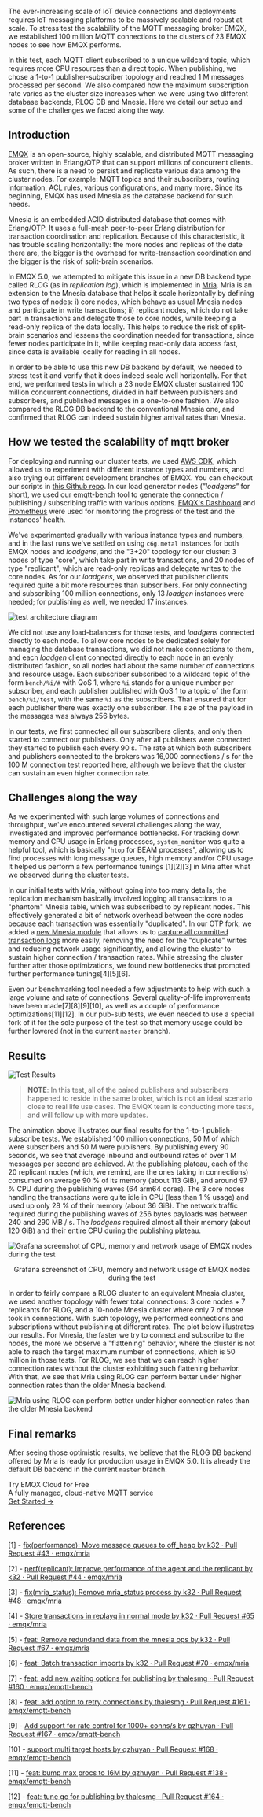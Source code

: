 The ever-increasing scale of IoT device connections and deployments requires IoT messaging platforms to be massively scalable and robust at scale. To stress test the scalability of the MQTT messaging broker EMQX, we established 100 million MQTT connections to the clusters of 23 EMQX nodes to see how EMQX performs.
 
In this test, each MQTT client subscribed to a unique wildcard topic, which requires more CPU resources than a direct topic. When publishing, we chose a 1-to-1 publisher-subscriber topology and reached 1 M messages processed per second. We also compared how the maximum subscription rate varies as the cluster size increases when we were using two different database backends, RLOG DB and Mnesia. Here we detail our setup and some of the challenges we faced along the way.

## Introduction

[EMQX](https://github.com/emqx/emqx/) is an open-source, highly scalable, and distributed MQTT messaging broker written in Erlang/OTP that can support millions of concurrent clients. As such, there is a need to persist and replicate various data among the cluster nodes. For example: MQTT topics and their subscribers, routing information, ACL rules, various configurations, and many more. Since its beginning, EMQX has used Mnesia as the database backend for such needs.

Mnesia is an embedded ACID distributed database that comes with Erlang/OTP. It uses a full-mesh peer-to-peer Erlang distribution for transaction coordination and replication. Because of this characteristic, it has trouble scaling horizontally: the more nodes and replicas of the date there are, the bigger is the overhead for write-transaction coordination and the bigger is the risk of split-brain scenarios.

In EMQX 5.0, we attempted to mitigate this issue in a new DB backend type called RLOG (as in *replication log*), which is implemented in [Mria](https://github.com/emqx/mria). Mria is an extension to the Mnesia database that helps it scale horizontally by defining two types of nodes: i) core nodes, which behave as usual Mnesia nodes and participate in write transactions; ii) replicant nodes, which do not take part in transactions and delegate those to core nodes, while keeping a read-only replica of the data locally. This helps to reduce the risk of split-brain scenarios and lessens the coordination needed for transactions, since fewer nodes participate in it, while keeping read-only data access fast, since data is available locally for reading in all nodes.

In order to be able to use this new DB backend by default, we needed to stress test it and verify that it does indeed scale well horizontally. For that end, we performed tests in which a 23 node EMQX cluster sustained 100 million concurrent connections, divided in half between publishers and subscribers, and published messages in a one-to-one fashion. We also compared the RLOG DB backend to the conventional Mnesia one, and confirmed that RLOG can indeed sustain higher arrival rates than Mnesia.

## How we tested the scalability of mqtt broker

For deploying and running our cluster tests, we used [AWS CDK](https://aws.amazon.com/cdk/), which allowed us to experiment with different instance types and numbers, and also trying out different development branches of EMQX. You can checkout our scripts in [this Github repo](https://github.com/emqx/cdk-emqx-cluster). In our load generator nodes (*"loadgens"* for short), we used our [emqtt-bench](https://github.com/emqx/emqtt-bench/) tool to generate the connection / publishing / subscribing traffic with various options.  [EMQX's Dashboard](https://www.emqx.io/docs/en/v4.4/getting-started/dashboard.html#introduction) and [Prometheus](https://prometheus.io/) were used for monitoring the progress of the test and the instances' health.

We've experimented gradually with various instance types and numbers, and in the last runs we've settled on using `c6g.metal` instances for both EMQX nodes and *loadgens*, and the "3+20" topology for our cluster: 3 nodes of type "core", which take part in write transactions, and 20 nodes of type "replicant", which are read-only replicas and delegate writes to the core nodes. As for our *loadgens*, we observed that publisher clients required quite a bit more resources than subscribers. For only connecting and subscribing 100 million connections, only 13 *loadgen* instances were needed; for publishing as well, we needed 17 instances.

![test architecture diagram](https://assets.emqx.com/images/30ab268151506add00e3e362a3d4a72c.png)

We did not use any load-balancers for those tests, and *loadgens* connected directly to each node. To allow core nodes to be dedicated solely for managing the database transactions, we did not make connections to them, and each *loadgen* client connected directly to each node in an evenly distributed fashion, so all nodes had about the same number of connections and resource usage. Each subscriber subscribed to a wildcard topic of the form `bench/%i/#` with QoS 1, where `%i` stands for a unique number per subscriber, and each publisher published with QoS 1 to a topic of the form `bench/%i/test`, with the same `%i` as the subscribers. That ensured that for each publisher there was exactly one subscriber.  The size of the payload in the messages was always 256 bytes.

In our tests, we first connected all our subscribers clients, and only then started to connect our publishers. Only after all publishers were connected they started to publish each every 90 s. The rate at which both subscribers and publishers connected to the brokers was 16,000 connections / s for the 100 M connection test reported here, although we believe that the cluster can sustain an even higher connection rate.

## Challenges along the way

As we experimented with such large volumes of connections and throughput, we've encountered several challenges along the way, investigated and improved performance bottlenecks. For tracking down memory and CPU usage in Erlang processes, `system_monitor` was quite a helpful tool, which is basically "`htop` for BEAM processes", allowing us to find processes with long message queues, high memory and/or CPU usage. It helped us perform a few performance tunings [1][2][3] in Mria after what we observed during the cluster tests.

In our initial tests with Mria, without going into too many details, the replication mechanism basically involved logging all transactions to a "phantom" Mnesia table, which was subscribed to by replicant nodes. This effectively generated a bit of network overhead between the core nodes because each transaction was essentially "duplicated". In our OTP fork, we added a [new Mnesia module](https://github.com/erlang/otp/pull/5926) that allows us to [capture all committed transaction logs](https://github.com/emqx/mria/pull/53) more easily, removing the need for the "duplicate" writes and reducing network usage significantly, and allowing the cluster to sustain higher connection / transaction rates. While stressing the cluster further after those optimizations, we found new bottlenecks that prompted further performance tunings[4][5][6].

Even our benchmarking tool needed a few adjustments to help with such a large volume and rate of connections. Several quality-of-life improvements have been made[7][8][9][10], as well as a couple of performance optimizations[11][12]. In our pub-sub tests, we even needed to use a special fork of it for the sole purpose of the test so that memory usage could be further lowered (not in the current `master` branch).

## Results

![Test Results](https://assets.emqx.com/images/f83818eb466eb81ba61d57c90a245da2.gif)
 
>**NOTE**:  In this test, all of the paired publishers and subscribers happened to reside in the same broker, which is not an ideal scenario close to real life use cases. The EMQX team is conducting more tests, and will follow up with more updates.


The animation above illustrates our final results for the 1-to-1 publish-subscribe tests. We established 100 million connections, 50 M of which were subscribers and 50 M were publishers. By publishing every 90 seconds, we see that average inbound and outbound rates of over 1 M messages per second are achieved. At the publishing plateau, each of the 20 replicant nodes (which, we remind, are the ones taking in connections) consumed on average 90 % of its memory (about 113 GiB), and around 97 % CPU during the publishing waves (64 arm64 cores). The 3 core nodes handling the transactions were quite idle in CPU (less than 1 % usage) and used up only 28 % of their memory (about 36 GiB). The network traffic required during the publishing waves of 256 bytes payloads was between 240 and 290 MB / s. The *loadgens* required almost all their memory (about 120 GiB) and their entire CPU during the publishing plateau.

![Grafana screenshot of CPU, memory and network usage of EMQX nodes during the test](https://assets.emqx.com/images/b6cfbe504f19c739f2573903880283ce.png)

<center>Grafana screenshot of CPU, memory and network usage of EMQX nodes during the test</center>

In order to fairly compare a RLOG cluster to an equivalent Mnesia cluster, we used another topology with fewer total connections: 3 core nodes + 7 replicants for RLOG, and a 10-node Mnesia cluster where only 7 of those took in connections. With such topology, we performed connections and subscriptions without publishing at different rates. The plot below illustrates our results. For Mnesia, the faster we try to connect and subscribe to the nodes, the more we observe a "flattening" behavior, where the cluster is not able to reach the target maximum number of connections, which is 50 million in those tests. For RLOG, we see that we can reach higher connection rates without the cluster exhibiting such flattening behavior. With that, we see that Mria using RLOG can perform better under higher connection rates than the older Mnesia backend.

![Mria using RLOG can perform better under higher connection rates than the older Mnesia backend](https://assets.emqx.com/images/7972c44991b97d35264dd484b0b7f5c1.png)
 

## Final remarks

After seeing those optimistic results, we believe that the RLOG DB backend offered by Mria is ready for production usage in EMQX 5.0. It is already the default DB backend in the current `master` branch.



<section class="promotion">
    <div>
        Try EMQX Cloud for Free
        <div class="is-size-14 is-text-normal has-text-weight-normal">A fully managed, cloud-native MQTT service</div>
    </div>
    <a href="https://www.emqx.com/en/signup?continue=https://cloud-intl.emqx.com/console/deployments/0?oper=new" class="button is-gradient px-5">Get Started →</a>
</section>

 

## References

[1] - [fix(performance): Move message queues to off_heap by k32 · Pull Request #43 · emqx/mria](https://github.com/emqx/mria/pull/43) 

[2] - [perf(replicant): Improve performance of the agent and the replicant by k32 · Pull Request #44 · emqx/mria](https://github.com/emqx/mria/pull/44) 

[3] - [fix(mria_status): Remove mria_status process by k32 · Pull Request #48 · emqx/mria](https://github.com/emqx/mria/pull/48) 

[4] - [Store transactions in replayq in normal mode by k32 · Pull Request #65 · emqx/mria](https://github.com/emqx/mria/pull/65) 

[5] - [feat: Remove redundand data from the mnesia ops by k32 · Pull Request #67 · emqx/mria](https://github.com/emqx/mria/pull/67) 

[6] - [feat: Batch transaction imports by k32 · Pull Request #70 · emqx/mria](https://github.com/emqx/mria/pull/70) 

[7] - [feat: add new waiting options for publishing by thalesmg · Pull Request #160 · emqx/emqtt-bench](https://github.com/emqx/emqtt-bench/pull/160) 

[8] - [feat: add option to retry connections by thalesmg · Pull Request #161 · emqx/emqtt-bench](https://github.com/emqx/emqtt-bench/pull/161) 

[9] - [Add support for rate control for 1000+ conns/s by qzhuyan · Pull Request #167 · emqx/emqtt-bench](https://github.com/emqx/emqtt-bench/pull/167) 

[10] - [support multi target hosts by qzhuyan · Pull Request #168 · emqx/emqtt-bench](https://github.com/emqx/emqtt-bench/pull/168) 

[11] - [feat: bump max procs to 16M by qzhuyan · Pull Request #138 · emqx/emqtt-bench](https://github.com/emqx/emqtt-bench/pull/138) 

[12] - [feat: tune gc for publishing by thalesmg · Pull Request #164 · emqx/emqtt-bench](https://github.com/emqx/emqtt-bench/pull/164)
